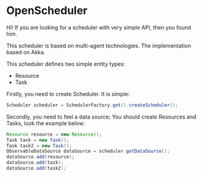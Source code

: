 OpenScheduler
====
Hi! If you are looking for a scheduler with
very simple API, then you found him.

This scheduler is based on multi-agent technologies. The implementation based on Akka.

This scheduler defines two simple entity types:
* Resource
* Task

Firstly, you need to create Scheduler. It is simple:
``` java
Scheduler scheduler = SchedulerFactory.get().createScheduler();
```
Secondly, you need to feel a data source; You should create Resources and Tasks, look the example below:
``` java
Resource resource = new Resource();
Task task = new Task();
Task task2 = new Task();
ObservableDataSource dataSource = scheduler.getDataSource();
dataSource.add(resource);
dataSource.add(task);
dataSource.add(task2);
```
